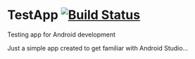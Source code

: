 # TestApp [![Build Status](https://travis-ci.org/karyiteh/TestApp.svg?branch=master)](https://travis-ci.org/karyiteh/TestApp)
Testing app for Android development

Just a simple app created to get familiar with Android Studio...
